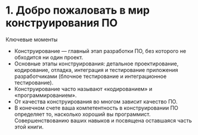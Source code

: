 

# 1. Добро пожаловать в мир конструирования ПО

Ключевые моменты

* Конструирование — главный этап разработки ПО, без которого не обходится ни один проект.
* Основные этапы конструирования: детальное проектирование, кодирование, отладка, интеграция и тестирование приложения
  разработчиками (блочное тестирование и интеграционное тестирование).
* Конструирование часто называют «кодированием» и «программированием».
* От качества конструирования во многом зависит качество ПО.
* В конечном счете ваша компетентность в конструировании ПО определяет то, насколько хороший вы программист.
  Совершенствованию ваших навыков и посвящена оставшаяся часть этой книги.